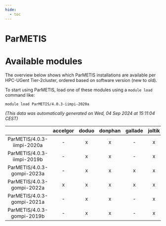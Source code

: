 ```yaml
---
hide:
  - toc
---
```


ParMETIS
========

# Available modules


The overview below shows which ParMETIS installations are available per HPC-UGent Tier-2cluster, ordered based on software version (new to old).

To start using ParMETIS, load one of these modules using a `module load` command like:

```shell
module load ParMETIS/4.0.3-iimpi-2020a
```

*(This data was automatically generated on Wed, 04 Sep 2024 at 15:11:04 CEST)*  

| |accelgor|doduo|donphan|gallade|joltik|shinx|skitty|
| :---: | :---: | :---: | :---: | :---: | :---: | :---: | :---: |
|ParMETIS/4.0.3-iimpi-2020a|-|x|x|-|x|-|x|
|ParMETIS/4.0.3-iimpi-2019b|-|x|x|-|x|-|x|
|ParMETIS/4.0.3-gompi-2023a|-|x|x|x|x|x|x|
|ParMETIS/4.0.3-gompi-2022a|x|x|x|x|x|-|x|
|ParMETIS/4.0.3-gompi-2021a|-|x|x|-|x|-|x|
|ParMETIS/4.0.3-gompi-2019b|-|x|x|-|x|-|x|
